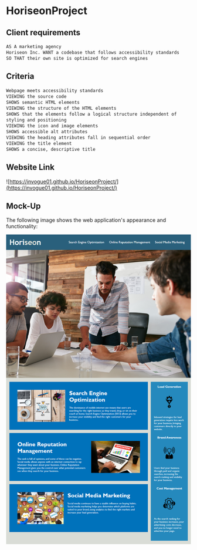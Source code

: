 # HoriseonProject

## Client requirements 

```
AS A marketing agency
Horiseon Inc. WANT a codebase that follows accessibility standards
SO THAT their own site is optimized for search engines
```

## Criteria

```
Webpage meets accessibility standards
VIEWING the source code
SHOWS semantic HTML elements
VIEWING the structure of the HTML elements
SHOWS that the elements follow a logical structure independent of styling and positioning
VIEWING the icon and image elements
SHOWS accessible alt attributes
VIEWING the heading attributes fall in sequential order
VIEWING the title element
SHOWS a concise, descriptive title
```
## Website Link
![https://invogue01.github.io/HoriseonProject/](https://invogue01.github.io/HoriseonProject/)

## Mock-Up


The following image shows the web application's appearance and functionality:

![The Horiseon webpage includes a navigation bar, a header image, and cards with text and images at the bottom of the page.](assets/images/HoriseonProject.png)
